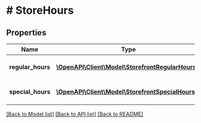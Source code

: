 # # StoreHours

## Properties

Name | Type | Description | Notes
------------ | ------------- | ------------- | -------------
**regular_hours** | [**\OpenAPI\Client\Model\StorefrontRegularHours[]**](StorefrontRegularHours.md) | List of regular hours configuration. | [optional]
**special_hours** | [**\OpenAPI\Client\Model\StorefrontSpecialHours[]**](StorefrontSpecialHours.md) | List of special hours configuration. | [optional]

[[Back to Model list]](../../README.md#models) [[Back to API list]](../../README.md#endpoints) [[Back to README]](../../README.md)
